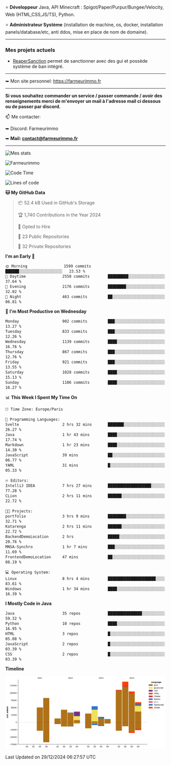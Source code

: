 ⭐ **Développeur** Java, API Minecraft : Spigot/Paper/Purpur/Bungee/Velocity, Web (HTML,CSS,JS/TS), Python.

⭐ **Administrateur Système** (installation de machine, os, docker, installation panels/database/etc, anti ddos, mise en place de nom de domaine).

---

### Mes projets actuels
- [ReaperSanction](https://www.spigotmc.org/resources/reapersanction.89580/) permet de sanctionner avec des gui et possède système de ban intégré.

---

➥ Mon site personnel: https://farmeurimmo.fr

---

**Si vous souhaitez commander un service / passer commande / avoir des renseignements merci de m'envoyer un mail à l'adresse mail ci dessous ou de passer par discord.**

📫 Me contacter:
 
   ➥ Discord: Farmeurimmo
   
   ➥ **Mail: contact@farmeurimmo.fr**

---

![Mes stats](https://github-readme-stats.farmeurimmo.fr/api?username=Farmeurimmo&count_private=true&show_icons=true&theme=radical)

<img src="https://komarev.com/ghpvc/?username=Farmeurimmo" alt="Farmeurimmo" />

<!--START_SECTION:waka-->
![Code Time](http://img.shields.io/badge/Code%20Time-1%2C733%20hrs%2016%20mins-blue)

![Lines of code](https://img.shields.io/badge/From%20Hello%20World%20I%27ve%20Written-793.6%20thousand%20lines%20of%20code-blue)

**🐱 My GitHub Data** 

> 📦 52.4 kB Used in GitHub's Storage 
 > 
> 🏆 1,740 Contributions in the Year 2024
 > 
> 💼 Opted to Hire
 > 
> 📜 23 Public Repositories 
 > 
> 🔑 32 Private Repositories 
 > 
**I'm an Early 🐤** 

```text
🌞 Morning                1599 commits        ██████░░░░░░░░░░░░░░░░░░░   23.53 % 
🌆 Daytime                2558 commits        █████████░░░░░░░░░░░░░░░░   37.64 % 
🌃 Evening                2176 commits        ████████░░░░░░░░░░░░░░░░░   32.02 % 
🌙 Night                  463 commits         ██░░░░░░░░░░░░░░░░░░░░░░░   06.81 % 
```
📅 **I'm Most Productive on Wednesday** 

```text
Monday                   902 commits         ███░░░░░░░░░░░░░░░░░░░░░░   13.27 % 
Tuesday                  833 commits         ███░░░░░░░░░░░░░░░░░░░░░░   12.26 % 
Wednesday                1139 commits        ████░░░░░░░░░░░░░░░░░░░░░   16.76 % 
Thursday                 867 commits         ███░░░░░░░░░░░░░░░░░░░░░░   12.76 % 
Friday                   921 commits         ███░░░░░░░░░░░░░░░░░░░░░░   13.55 % 
Saturday                 1028 commits        ████░░░░░░░░░░░░░░░░░░░░░   15.13 % 
Sunday                   1106 commits        ████░░░░░░░░░░░░░░░░░░░░░   16.27 % 
```


📊 **This Week I Spent My Time On** 

```text
🕑︎ Time Zone: Europe/Paris

💬 Programming Languages: 
Svelte                   2 hrs 32 mins       ███████░░░░░░░░░░░░░░░░░░   26.27 % 
Java                     1 hr 43 mins        ████░░░░░░░░░░░░░░░░░░░░░   17.74 % 
Markdown                 1 hr 23 mins        ████░░░░░░░░░░░░░░░░░░░░░   14.30 % 
JavaScript               39 mins             ██░░░░░░░░░░░░░░░░░░░░░░░   06.77 % 
YAML                     31 mins             █░░░░░░░░░░░░░░░░░░░░░░░░   05.33 % 

🔥 Editors: 
IntelliJ IDEA            7 hrs 27 mins       ███████████████████░░░░░░   77.28 % 
CLion                    2 hrs 11 mins       ██████░░░░░░░░░░░░░░░░░░░   22.72 % 

🐱‍💻 Projects: 
portfolio                3 hrs 9 mins        ████████░░░░░░░░░░░░░░░░░   32.71 % 
Katarenga                2 hrs 11 mins       ██████░░░░░░░░░░░░░░░░░░░   22.72 % 
BackendDemoLocation      2 hrs               █████░░░░░░░░░░░░░░░░░░░░   20.76 % 
MNSA-Synchro             1 hr 7 mins         ███░░░░░░░░░░░░░░░░░░░░░░   11.69 % 
FrontendDemoLocation     47 mins             ██░░░░░░░░░░░░░░░░░░░░░░░   08.19 % 

💻 Operating System: 
Linux                    8 hrs 4 mins        █████████████████████░░░░   83.61 % 
Windows                  1 hr 34 mins        ████░░░░░░░░░░░░░░░░░░░░░   16.39 % 
```

**I Mostly Code in Java** 

```text
Java                     35 repos            ███████████████░░░░░░░░░░   59.32 % 
Python                   10 repos            ████░░░░░░░░░░░░░░░░░░░░░   16.95 % 
HTML                     3 repos             █░░░░░░░░░░░░░░░░░░░░░░░░   05.08 % 
JavaScript               2 repos             █░░░░░░░░░░░░░░░░░░░░░░░░   03.39 % 
CSS                      2 repos             █░░░░░░░░░░░░░░░░░░░░░░░░   03.39 % 
```



**Timeline**

![Lines of Code chart](https://raw.githubusercontent.com/Farmeurimmo/Farmeurimmo/main/assets/bar_graph.png)


 Last Updated on 29/12/2024 06:27:57 UTC
<!--END_SECTION:waka-->
